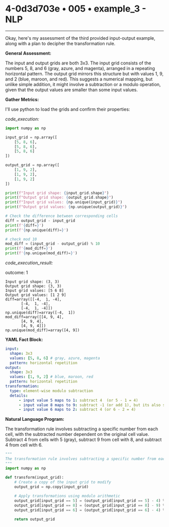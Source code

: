 # 4-0d3d703e • 005 • example_3 - NLP

---
Okay, here's my assessment of the third provided input-output example, along with a plan to decipher the transformation rule.

**General Assessment:**

The input and output grids are both 3x3. The input grid consists of the numbers 5, 8, and 6 (gray, azure, and magenta), arranged in a repeating horizontal pattern. The output grid mirrors this structure but with values 1, 9, and 2 (blue, maroon, and red). This suggests a numerical mapping, but unlike simple addition, it might involve a subtraction or a modulo operation, given that the output values are smaller than some input values.

**Gather Metrics:**

I'll use python to load the grids and confirm their properties:




*code_execution:*

```python
import numpy as np

input_grid = np.array([
    [5, 8, 6],
    [5, 8, 6],
    [5, 8, 6]
])

output_grid = np.array([
    [1, 9, 2],
    [1, 9, 2],
    [1, 9, 2]
])

print(f"Input grid shape: {input_grid.shape}")
print(f"Output grid shape: {output_grid.shape}")
print(f"Input grid values: {np.unique(input_grid)}")
print(f"Output grid values: {np.unique(output_grid)}")

# Check the difference between corresponding cells
diff = output_grid - input_grid
print(f'{diff=}')
print(f'{np.unique(diff)=}')

# check mod 10
mod_diff = (input_grid - output_grid) % 10
print(f'{mod_diff=}')
print(f'{np.unique(mod_diff)=}')


```


*code_execution_result:*

outcome: 1

```
Input grid shape: (3, 3)
Output grid shape: (3, 3)
Input grid values: [5 6 8]
Output grid values: [1 2 9]
diff=array([[-4,  1, -4],
       [-4,  1, -4],
       [-4,  1, -4]])
np.unique(diff)=array([-4,  1])
mod_diff=array([[4, 9, 4],
       [4, 9, 4],
       [4, 9, 4]])
np.unique(mod_diff)=array([4, 9])

```

**YAML Fact Block:**



```yaml
input:
  shape: 3x3
  values: [5, 8, 6] # gray, azure, magenta
  pattern: horizontal repetition
output:
  shape: 3x3
  values: [1, 9, 2] # blue, maroon, red
  pattern: horizontal repetition
transformation:
  type: element-wise modulo subtraction
  details:
      - input value 5 maps to 1: subtract 4  (or 5 - 1 = 4)
      - input value 8 maps to 9: subtract -1 (or add 1), but its also subtract 9 (8-9 = -1 or 9 mod 10)
      - input value 6 maps to 2: subtract 4 (or 6 - 2 = 4)
```



**Natural Language Program:**

The transformation rule involves subtracting a specific number from each cell, with the subtracted number dependent on the original cell value. Subtract 4 from cells with 5 (gray), subtract 9 from cell with 8, and subtract 4 from cell with 6.



```python
"""
The transformation rule involves subtracting a specific number from each cell, with the subtracted number dependent on the original cell value. Subtract 4 from cells with 5 (gray), subtract 9 from cell with 8, and subtract 4 from cell with 6. The operation appears to use a modulus 10 to manage cases that results in values below 0.
"""
import numpy as np

def transform(input_grid):
    # Create a copy of the input grid to modify
    output_grid = np.copy(input_grid)
    
    # Apply transformations using modulo arithmetic
    output_grid[input_grid == 5] = (output_grid[input_grid == 5] - 4) % 10  # 5 becomes 1
    output_grid[input_grid == 8] = (output_grid[input_grid == 8] - 9) % 10  # 8 becomes 9
    output_grid[input_grid == 6] = (output_grid[input_grid == 6] - 4) % 10  # 6 becomes 2

    return output_grid
```
